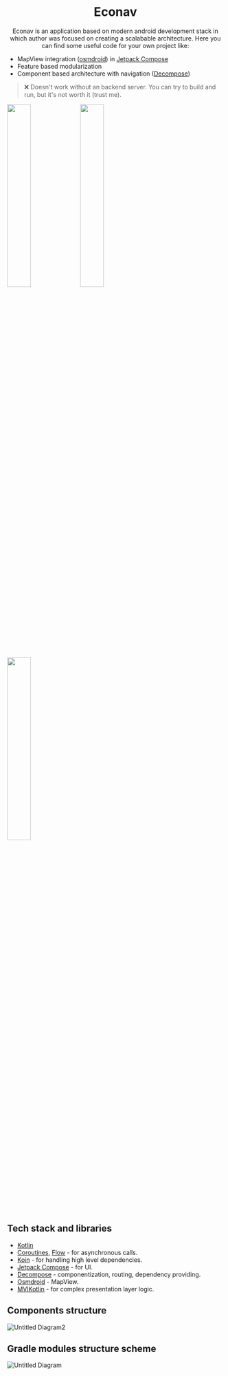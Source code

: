 <h1 align="center">Econav</h1>

<p align="center">
Econav is an application based on modern android development stack in which author was focused on creating a scalabable architecture. Here you can find some useful code for your own project like:

- MapView integration ([osmdroid](https://github.com/osmdroid/osmdroid)) in [Jetpack Compose](https://developer.android.com/jetpack/compose)
- Feature based modularization
- Component based architecture with navigation ([Decompose](https://github.com/arkivanov/Decompose))
</p>

> ❌ Doesn't work without an backend server. You can try to build and run, but it's not worth it (trust me).
<p>
<img src="https://user-images.githubusercontent.com/30437684/127818878-46e448c4-7233-44e7-a22c-662addfccc75.jpg" align="center" width="33%"/>
<img src="https://user-images.githubusercontent.com/30437684/127818970-7c2d3c4b-54ba-4faa-8461-e529dfc1a6da.jpg" align="center" width="33%"/>
<img src="https://user-images.githubusercontent.com/30437684/127818684-b77975bc-b612-4707-b6c5-a0e2ddc80c2f.jpg" align="center" width="33%"/>
</p>


## Tech stack and libraries 
- [Kotlin](https://kotlinlang.org/)
- [Coroutines](https://github.com/Kotlin/kotlinx.coroutines), [Flow](https://kotlin.github.io/kotlinx.coroutines/kotlinx-coroutines-core/kotlinx.coroutines.flow/) - for asynchronous calls.
- [Koin](https://github.com/InsertKoinIO/koin) - for handling high level dependencies.
- [Jetpack Compose](https://developer.android.com/jetpack/compose) - for UI.
- [Decompose](https://github.com/arkivanov/Decompose) - componentization, routing, dependency providing.
- [Osmdroid](https://github.com/osmdroid/osmdroid) - MapView.
- [MVIKotlin](https://github.com/arkivanov/MVIKotlin) - for complex presentation layer logic.

## Components structure
![Untitled Diagram2](https://user-images.githubusercontent.com/30437684/127818434-5fd9f552-5c93-4222-a932-64141ea5a325.png)

## Gradle modules structure scheme
![Untitled Diagram](https://user-images.githubusercontent.com/30437684/127818462-4b071f49-9e9e-4bb4-9cc4-0ce666510914.png)



